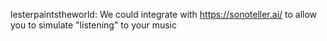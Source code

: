 lesterpaintstheworld: We could integrate with https://sonoteller.ai/ to allow you to simulate "listening" to your music

